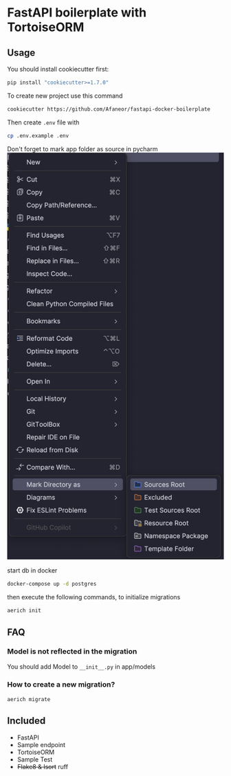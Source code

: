 # FastAPI boilerplate with TortoiseORM

## Usage
You should install cookiecutter first:

```bash
pip install "cookiecutter>=1.7.0"
```

To create new project use this command

```bash
cookiecutter https://github.com/Afaneor/fastapi-docker-boilerplate
```
Then create `.env` file with
```bash
cp .env.example .env
```

Don't forget to mark app folder as source in pycharm
![img.png](img.png)

start db in docker
```bash
docker-compose up -d postgres
```

then execute the following commands, to initialize migrations
```bash
aerich init
```

## FAQ
### Model is not reflected in the migration
You should add Model to `__init__.py` in app/models

### How to create a new migration?
```bash
aerich migrate
```


## Included
* FastAPI
* Sample endpoint
* TortoiseORM
* Sample Test
* ~~Flake8 & Isort~~ ruff